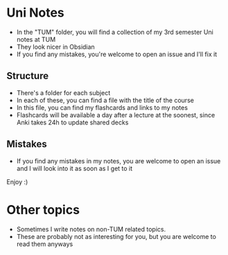 # Uni Notes
- In the "TUM" folder, you will find a collection of my 3rd semester Uni notes at TUM
- They look nicer in Obsidian
- If you find any mistakes, you're welcome to open an issue and I'll fix it
## Structure
- There's a folder for each subject
- In each of these, you can find a file with the title of the course
- In this file, you can find my flashcards and links to my notes
- Flashcards will be available a day after a lecture at the soonest, since Anki takes 24h to update shared decks
## Mistakes
- If you find any mistakes in my notes, you are welcome to open an issue and I will look into it as soon as I get to it

Enjoy :)

# Other topics
- Sometimes I write notes on non-TUM related topics. 
- These are probably not as interesting for you, but you are welcome to read them anyways